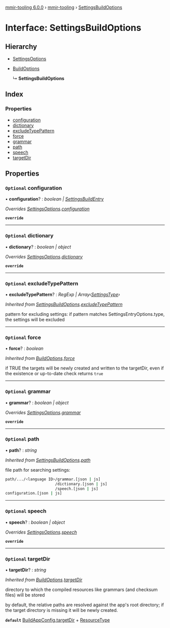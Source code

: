 [mmir-tooling 6.0.0](../README.md) › [mmir-tooling](../modules/mmir_tooling.md) › [SettingsBuildOptions](mmir_tooling.settingsbuildoptions.md)

# Interface: SettingsBuildOptions

## Hierarchy

* [SettingsOptions](mmir_tooling.settingsoptions.md)

* [BuildOptions](mmir_tooling.buildoptions.md)

  ↳ **SettingsBuildOptions**

## Index

### Properties

* [configuration](mmir_tooling.settingsbuildoptions.md#optional-configuration)
* [dictionary](mmir_tooling.settingsbuildoptions.md#optional-dictionary)
* [excludeTypePattern](mmir_tooling.settingsbuildoptions.md#optional-excludetypepattern)
* [force](mmir_tooling.settingsbuildoptions.md#optional-force)
* [grammar](mmir_tooling.settingsbuildoptions.md#optional-grammar)
* [path](mmir_tooling.settingsbuildoptions.md#optional-path)
* [speech](mmir_tooling.settingsbuildoptions.md#optional-speech)
* [targetDir](mmir_tooling.settingsbuildoptions.md#optional-targetdir)

## Properties

### `Optional` configuration

• **configuration**? : *boolean | [SettingsBuildEntry](mmir_tooling.settingsbuildentry.md)*

*Overrides [SettingsOptions](mmir_tooling.settingsoptions.md).[configuration](mmir_tooling.settingsoptions.md#optional-configuration)*

**`override`** 

___

### `Optional` dictionary

• **dictionary**? : *boolean | object*

*Overrides [SettingsOptions](mmir_tooling.settingsoptions.md).[dictionary](mmir_tooling.settingsoptions.md#optional-dictionary)*

**`override`** 

___

### `Optional` excludeTypePattern

• **excludeTypePattern**? : *RegExp | Array‹[SettingsType](../modules/mmir_tooling.md#settingstype)›*

*Inherited from [SettingsBuildOptions](mmir_tooling.settingsbuildoptions.md).[excludeTypePattern](mmir_tooling.settingsbuildoptions.md#optional-excludetypepattern)*

pattern for excluding settings:
if pattern matches SettingsEntryOptions.type, the settings will be excluded

___

### `Optional` force

• **force**? : *boolean*

*Inherited from [BuildOptions](mmir_tooling.buildoptions.md).[force](mmir_tooling.buildoptions.md#optional-force)*

if TRUE the targets will be newly created and written to the targetDir,
even if the existence or up-to-date check returns `true`

___

### `Optional` grammar

• **grammar**? : *boolean | object*

*Overrides [SettingsOptions](mmir_tooling.settingsoptions.md).[grammar](mmir_tooling.settingsoptions.md#optional-grammar)*

**`override`** 

___

### `Optional` path

• **path**? : *string*

*Inherited from [SettingsBuildOptions](mmir_tooling.settingsbuildoptions.md).[path](mmir_tooling.settingsbuildoptions.md#optional-path)*

file path for searching settings:
```bash
path/.../<language ID>/grammar.[json | js]
                      /dictionary.[json | js]
                      /speech.[json | js]
configuration.[json | js]
```

___

### `Optional` speech

• **speech**? : *boolean | object*

*Overrides [SettingsOptions](mmir_tooling.settingsoptions.md).[speech](mmir_tooling.settingsoptions.md#optional-speech)*

**`override`** 

___

### `Optional` targetDir

• **targetDir**? : *string*

*Inherited from [BuildOptions](mmir_tooling.buildoptions.md).[targetDir](mmir_tooling.buildoptions.md#optional-targetdir)*

directory to which the compiled resources like grammars (and checksum files) will be stored

by default, the relative paths are resolved against the app's root directory;
if the target directory is missing it will be newly created.

**`default`** [BuildAppConfig.targetDir](mmir_tooling.buildappconfig.md#optional-targetdir) + [ResourceType](../modules/mmir_tooling.md#resourcetype)
